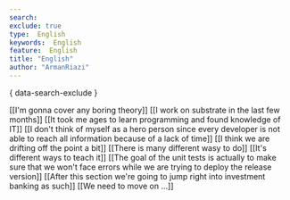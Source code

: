 ```yaml
---
search:
exclude: true
type:  English
keywords:  English
feature:  English
title: "English"
author: "ArmanRiazi"
---
```

{ data-search-exclude }

[[I'm gonna cover any boring theory]]
[[I work on substrate in the last few months]]
[[It took me ages to learn programming and found knowledge of IT]]
[[I don't think of myself as a hero person since every developer is not able to reach all information because of a lack of time]]
[[I think we are drifting off the point a bit]]
[[There is many different wasy to do]]
[[It's different ways to teach it]]
[[The goal of the unit tests is actually to make sure that we won't face errors while we are trying to deploy the release version]]
[[After this section we're going to jump right into investment banking as such]]
 [[We need to move on ...]]
